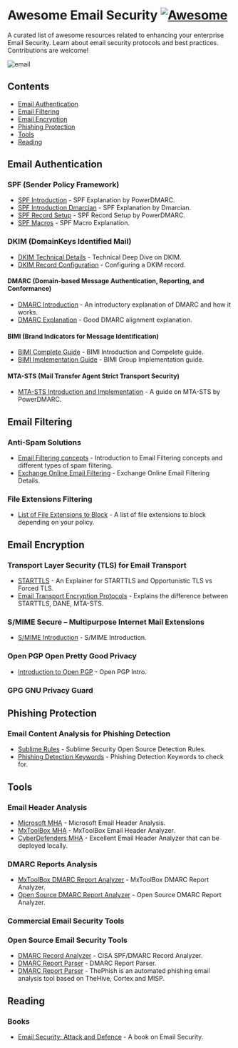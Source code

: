 # Awesome Email Security [![Awesome](https://awesome.re/badge.svg)](https://awesome.re)
A curated list of awesome resources related to enhancing your enterprise Email Security. Learn about email security protocols and best practices. Contributions are welcome!

![email](https://github.com/0xAnalyst/Awesome-Email-Security/assets/893075/726101a0-ab4d-4534-9aab-9daf5d2a6716)


## Contents

* [Email Authentication](#email-authentication) 
* [Email Filtering](#email-filtering) 
* [Email Encryption](#email-encryption) 
* [Phishing Protection](#phishing-protection) 
* [Tools](#tools)
* [Reading](#reading)
  
## Email Authentication

### SPF (Sender Policy Framework)
* [SPF Introduction](https://powerdmarc.com/what-is-spf/) - SPF Explanation by PowerDMARC.
* [SPF Introduction Dmarcian](https://dmarcian.com/what-is-spf/)   - SPF Explanation by Dmarcian.
* [SPF Record Setup](https://powerdmarc.com/how-to-setup-spf/) - SPF Record Setup by PowerDMARC.
* [SPF Macros](https://duo.com/labs/tech-notes/detecting-phishing-with-spf-macros) - SPF Macro Explanation.

### DKIM (DomainKeys Identified Mail)
* [DKIM Technical Details](https://easydmarc.com/blog/what-is-a-dkim-signature/) - Technical Deep Dive on DKIM.
* [DKIM Record Configuration](https://help.ovhcloud.com/csm/en-dns-zone-dkim?id=kb_article_view&sysparm_article=KB0058258) - Configuring a DKIM record.
#### DMARC (Domain-based Message Authentication, Reporting, and Conformance)
* [DMARC Introduction](https://www.techfry.com/webmaster-tips/domain-based-message-authentication-reporting-conformance-dmarc) -  An introductory explanation of DMARC and how it works.
* [DMARC Explanation](https://www.mailmodo.com/guides/dmarc/) - Good DMARC alignment explanation.

#### BIMI (Brand Indicators for Message Identification)
* [BIMI Complete Guide](https://powerdmarc.com/your-complete-guide-to-bimi/) - BIMI Introduction and Compelete guide.
* [BIMI Implementation Guide](https://bimigroup.org/implementation-guide/) -  BIMI Group Implementation guide.

#### MTA-STS (Mail Transfer Agent Strict Transport Security)
* [MTA-STS Introduction and Implementation](https://powerdmarc.com/what-is-mta-sts-and-why-do-you-need-it/) -  A guide on MTA-STS by PowerDMARC.

## Email Filtering

### Anti-Spam Solutions
* [Email Filtering concepts](https://abnormalsecurity.com/glossary/email-filters) - Introduction to Email Filtering concepts and different types of spam filtering.
* [Exchange Online Email Filtering](https://learn.microsoft.com/en-us/defender-office-365/eop-about) - Exchange Online Email Filtering Details.

### File Extensions Filtering

* [List of File Extensions to Block](https://github.com/0xAnalyst/awesome-email-security/blob/main/FileExtensionstoblock.md) - A list of file extensions to block depending on your policy.

## Email Encryption
### Transport Layer Security (TLS) for Email Transport
* [STARTTLS](https://emaillabs.io/en/what-is-starttls/) - An Explainer for STARTTLS and Opportunistic TLS vs Forced TLS.
* [Email Transport Encryption Protocols](https://certified-senders.org/wp-content/uploads/2020/02/Email-Transport-Encryption-STARTTLS-vs.-DANE-vs.-MTA-STS_updated.pdf) - Explains the difference between STARTTLS, DANE, MTA-STS.
### S/MIME Secure – Multipurpose Internet Mail Extensions
* [S/MIME Introduction](https://docs.servicenow.com/bundle/washingtondc-platform-administration/page/administer/notification/concept/smime-inbound-outbound-mails.html) - S/MIME Introduction. 
### Open PGP Open Pretty Good Privacy
* [Introduction to Open PGP](https://www.first.org/pgp/An_Introduction_to_PGP-GnuPG_v1.0.pdf) - Open PGP Intro.
### GPG GNU Privacy Guard

## Phishing Protection
### Email Content Analysis for Phishing Detection
* [Sublime Rules](https://github.com/sublime-security/sublime-rules) - Sublime Security Open Source Detection Rules.
* [Phishing Detection Keywords](https://github.com/0xAnalyst/Awesome-Email-Security/blob/main/PhishingKeywords) - Phishing Detection Keywords to check for.

## Tools
### Email Header Analysis
* [Microsoft MHA](https://mha.azurewebsites.net/) - Microsoft Email Header Analysis.
* [MxToolBox MHA](https://mxtoolbox.com/EmailHeaders.aspx) - MxToolBox Email Header Analyzer.
* [CyberDefenders MHA](https://github.com/cyberdefenders/email-header-analyzer) - Excellent Email Header Analyzer that can be deployed locally.

### DMARC Reports Analysis
* [MxToolBox DMARC Report Analyzer](https://mxtoolbox.com/DmarcReportAnalyzer.aspx) - MxToolBox DMARC Report Analyzer.
* [Open Source DMARC Report Analyzer](https://github.com/userjack6880/Open-DMARC-Analyzer) - Open Source DMARC Report Analyzer. 

### Commercial Email Security Tools
### Open Source Email Security Tools
* [DMARC Record Analyzer](https://github.com/cisagov/trustymail) - CISA SPF/DMARC Record Analyzer.
* [DMARC Report Parser](https://github.com/domainaware/parsedmarc) - DMARC Report Parser.
* [DMARC Report Parser](https://github.com/emalderson/ThePhish) - ThePhish is an automated phishing email analysis tool based on TheHive, Cortex and MISP.

## Reading
### Books
* [Email Security: Attack and Defence](https://leanpub.com/emailsecattackanddefence) - A book on Email Security.
  

